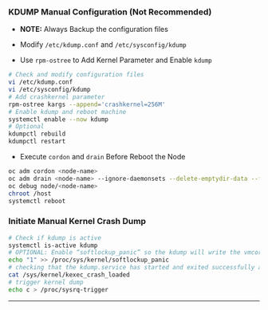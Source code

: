### KDUMP Manual Configuration (Not Recommended)

- **NOTE:** Always Backup the configuration files

- Modify `/etc/kdump.conf` and `/etc/sysconfig/kdump`

- Use `rpm-ostree` to Add Kernel Parameter and Enable `kdump` 

```bash
# Check and modify configuration files
vi /etc/kdump.conf
vi /etc/sysconfig/kdump
# Add crashkernel parameter
rpm-ostree kargs --append='crashkernel=256M'
# Enable kdump and reboot machine
systemctl enable --now kdump
# Optional
kdumpctl rebuild
kdumpctl restart
```

- Execute `cordon` and `drain` Before Reboot the Node

```bash
oc adm cordon <node-name>
oc adm drain <node-name> --ignore-daemonsets --delete-emptydir-data --force
oc debug node/<node-name>
chroot /host
systemctl reboot
```

### Initiate Manual Kernel Crash Dump

```bash
# Check if kdump is active
systemctl is-active kdump
# OPTIONAL: Enable “softlockup_panic” so the kdump will write the vmcore file before the system restarts in case of a crash 
echo "1" >> /proc/sys/kernel/softlockup_panic
# checking that the kdump.service has started and exited successfully and prints 1
cat /sys/kernel/kexec_crash_loaded
# trigger kernel dump
echo c > /proc/sysrq-trigger
```

---
